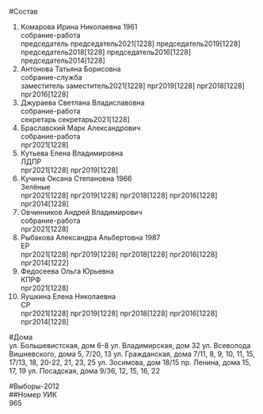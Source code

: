 #Состав  
1. Комарова Ирина Николаевна 1961  
    собрание-работа  
    председатель председатель2021[1228] председатель2019[1228] председатель2018[1228] председатель2016[1228] председатель2014[1228]  
2. Антонова Татьяна Борисовна  
    собрание-служба  
    заместитель заместитель2021[1228] прг2019[1228] прг2018[1228] прг2016[1228]  
3. Джураева Светлана Владиславовна  
    собрание-работа  
    секретарь секретарь2021[1228]  
4. Браславский Марк Александрович  
    собрание-работа  
    прг2021[1228]  
5. Кутьева Елена Владимировна  
    ЛДПР  
    прг2021[1228] прг2019[1228]  
6. Кучина Оксана Степановна 1966  
    Зелёные  
    прг2021[1228] прг2019[1228] прг2018[1228] прг2016[1228] прг2014[1228]  
7. Овчинников Андрей Владимирович  
    собрание-работа  
    прг2021[1228]  
8. Рыбакова Александра Альбертовна 1987  
    ЕР  
    прг2021[1228] прг2019[1228] прг2018[1228] прг2016[1228] прг2014[1222]  
9. Федосеева Ольга Юрьевна  
    КПРФ  
    прг2021[1228]  
10. Яушкина Елена Николаевна  
    СР  
    прг2021[1228] прг2019[1228] прг2018[1228] прг2016[1228] прг2014[1228]  

#Дома  
ул. Большевистская, дом 6-8 ул. Владимирская, дом 32 ул. Всеволода Вишневского, дома 5, 7/20, 13 ул. Гражданская, дома 7/11, 8, 9, 10, 11, 15, 17/13, 18, 20-22, 21, 23, 25 ул. Зосимова, дом 18/15 пр. Ленина, дома 15, 17, 19 ул. Посадская, дома 9/36, 12, 15, 16, 22  
  
#Выборы-2012  
##Номер УИК  
965  
